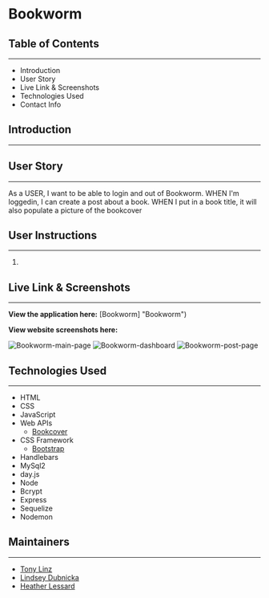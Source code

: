 # Bookworm

## Table of Contents
--------------------

* Introduction
* User Story
* Live Link & Screenshots
* Technologies Used
* Contact Info

## Introduction
---------------



## User Story
-------------

As a USER, I want to be able to login and out of Bookworm.  WHEN I'm loggedin, I can create a post about a book.  WHEN I put in a book title, it will also populate a picture of the bookcover

## User Instructions
--------------------
1. 

## Live Link & Screenshots
--------------------------

**View the application here:** [Bookworm] <deployed link here> "Bookworm")

**View website screenshots here:**

![Bookworm-main-page](<insert screenshot here> "Main Page")
![Bookworm-dashboard](<insert screenshot here> "Dashboard Page")
![Bookworm-post-page](<insert screenshot here> "Post Page")


## Technologies Used
--------------------

* HTML
* CSS
* JavaScript
* Web APIs
    * [Bookcover](https://github.com/w3slley/bookcover-api "Bookcover API")
* CSS Framework
    * [Bootstrap](https://getbootstrap.com/docs/5.1/)
* Handlebars
* MySql2
* day.js
* Node
* Bcrypt
* Express
* Sequelize
* Nodemon

## Maintainers
---------------

* [Tony Linz](https://github.com/alinz07)
* [Lindsey Dubnicka](https://github.com/lindseymiller2567)
* [Heather Lessard](https://github.com/Hmlessard/)
